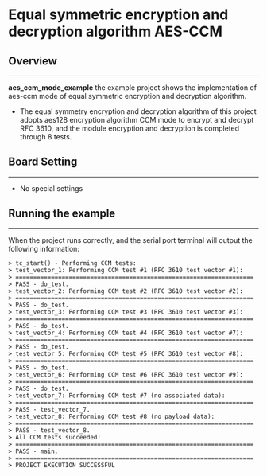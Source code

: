 # Equal symmetric encryption and decryption algorithm AES-CCM
## Overview
***
**aes_ccm_mode_example** the example project shows the implementation of aes-ccm mode of equal symmetric encryption and decryption algorithm.
- The equal symmetry encryption and decryption algorithm of this project adopts aes128 encryption algorithm CCM mode to encrypt and decrypt RFC 3610, and the module encryption and decryption is completed through 8 tests.

## Board Setting
***
- No special settings

## Running the example
***
When the project runs correctly, and the serial port terminal will output the following information:
```
> tc_start() - Performing CCM tests:
> test_vector_1: Performing CCM test #1 (RFC 3610 test vector #1):
> ===================================================================
> PASS - do_test.
> test_vector_2: Performing CCM test #2 (RFC 3610 test vector #2):
> ===================================================================
> PASS - do_test.
> test_vector_3: Performing CCM test #3 (RFC 3610 test vector #3):
> ===================================================================
> PASS - do_test.
> test_vector_4: Performing CCM test #4 (RFC 3610 test vector #7):
> ===================================================================
> PASS - do_test.
> test_vector_5: Performing CCM test #5 (RFC 3610 test vector #8):
> ===================================================================
> PASS - do_test.
> test_vector_6: Performing CCM test #6 (RFC 3610 test vector #9):
> ===================================================================
> PASS - do_test.
> test_vector_7: Performing CCM test #7 (no associated data):
> ===================================================================
> PASS - test_vector_7.
> test_vector_8: Performing CCM test #8 (no payload data):
> ===================================================================
> PASS - test_vector_8.
> All CCM tests succeeded!
> ===================================================================
> PASS - main.
> ===================================================================
> PROJECT EXECUTION SUCCESSFUL
```